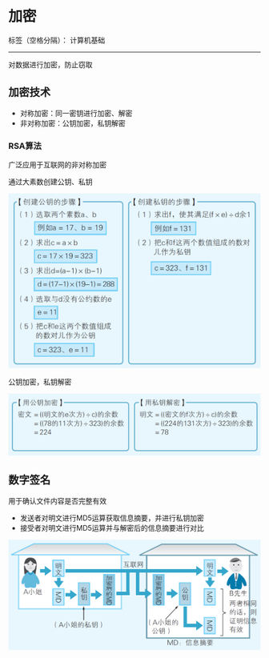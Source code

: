# 加密

标签（空格分隔）： 计算机基础

---

对数据进行加密，防止窃取

## 加密技术

* 对称加密：同一密钥进行加密、解密
* 非对称加密：公钥加密，私钥解密

### RSA算法

广泛应用于互联网的非对称加密

通过大素数创建公钥、私钥

![RSA创建密钥](https://raw.githubusercontent.com/wchaochao/images/master/gitbook-computer-base/rsa-key.png)

公钥加密，私钥解密

![RSA加密解密](https://raw.githubusercontent.com/wchaochao/images/master/gitbook-computer-base/rsa-encrypt.png)

## 数字签名

用于确认文件内容是否完整有效

* 发送者对明文进行MD5运算获取信息摘要，并进行私钥加密
* 接受者对明文进行MD5运算并与解密后的信息摘要进行对比

![数字签名](https://raw.githubusercontent.com/wchaochao/images/master/gitbook-computer-base/digital-signature.png)

